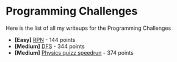 # Programming Challenges

Here is the list of all my writeups for the Programming Challenges

- **[Easy]** [RPN](./RPN.md) - 144 points
- **[Medium]** [DFS](./DFS.md) - 344 points
- **[Medium]** [Physics quizz speedrun](./PhysicsQuizzSpeedrun.md) - 374 points
